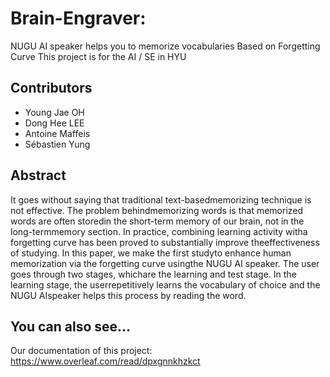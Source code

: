 # Brain-Engraver: 
NUGU AI speaker helps you to memorize vocabularies Based on Forgetting Curve
This project is for the AI / SE in HYU

## Contributors
+ Young Jae OH
+ Dong Hee LEE
+ Antoine  Maffeis
+ Sébastien  Yung

## Abstract
It  goes  without  saying  that  traditional  text-basedmemorizing   technique   is   not   effective.   The   problem   behindmemorizing  words  is  that  memorized  words  are  often  storedin  the  short-term  memory  of  our  brain,  not  in  the  long-termmemory  section.  In  practice,  combining  learning  activity  witha  forgetting  curve  has  been  proved  to  substantially  improve  theeffectiveness  of  studying.  In  this  paper,  we  make  the  first  studyto  enhance  human  memorization  via  the  forgetting  curve  usingthe  NUGU  AI  speaker.  The  user  goes  through  two  stages,  whichare  the  learning  and  test  stage.  In  the  learning  stage,  the  userrepetitively  learns  the  vocabulary  of  choice  and  the  NUGU  AIspeaker  helps  this  process  by  reading  the  word.




## You can also see...
Our documentation of this project: https://www.overleaf.com/read/dpxgnnkhzkct
